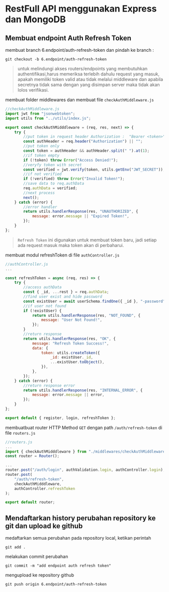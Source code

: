 # RestFull API menggunakan Express dan MongoDB

## Membuat endpoint Auth Refresh Token

membuat branch 6.endpoint/auth-refresh-token dan pindah ke branch :

```console
git checkout -b 6.endpoint/auth-refresh-token
```

> untuk melindungi akses routers/endpoints yang membutuhkan authentifikasi,harus memeriksa terlebih dahulu request yang masuk, apakah memiliki token valid atau tidak melalui middleware dan apabila secretnya tidak sama dengan yang disimpan server maka tidak akan lolos verifikasi.

membuat folder middlewares dan membuat file `checkAuthMiddleware.js`

```js
//checkAuthMiddleware.js
import jwt from "jsonwebtoken";
import utils from "../utils/index.js";

export const checkAuthMidddleware = (req, res, next) => {
    try {
        //put token in request header Authorization :  "Bearer <token>"
        const authHeader = req.header("Authorization") || "";
        //put token only
        const token = authHeader && authHeader.split(" ").at(1);
        //if token empty
        if (!token) throw Error("Access Denied!");
        //veryfy token with secret
        const verified = jwt.verify(token, utils.getEnv("JWT_SECRET"));
        //if not verified
        if (!verified) throw Error("Invalid Token!");
        //save data to req.authData
        req.authData = verified;
        //next process
        next();
    } catch (error) {
        //error handler
        return utils.handlerResponse(res, "UNAUTHORIZED", {
            message: error.message || "Expired Token!",
        });
    }
};
```

> `Refresh Token` ini digunakan untuk membuat token baru, jadi setiap ada request masuk maka token akan di perbaharui.

membuat modul refreshToken di file `authController.js`

```js
//authController.js
...

const refreshToken = async (req, res) => {
    try {
        //access authData
        const { _id, ...rest } = req.authData;
        //find user exist and hide password
        const existUser = await userSchema.findOne({ _id }, "-password");
        //if user not found
        if (!existUser) {
            return utils.handlerResponse(res, "NOT_FOUND", {
                message: "User Not Found!",
            });
        }
        //return response
        return utils.handlerResponse(res, "OK", {
            message: "Refresh Token Success!",
            data: {
                token: utils.createToken({
                    _id: existUser._id,
                    ...existUser.toObject(),
                }),
            },
        });
    } catch (error) {
        //return response error
        return utils.handlerResponse(res, "INTERNAL_ERROR", {
            message: error.message || error,
        });
    }
};

export default { register, login, refreshToken };
```

membuatbuat router HTTP Method `GET` dengan path `/auth/refresh-token` di file `routers.js`

```js
//routers.js
...
import { checkAuthMidddleware } from "./middlewares/checkAuthMiddleware.js";
const router = Router();

...
router.post("/auth/login", authValidation.login, authController.login);
router.post(
    "/auth/refresh-token",
    checkAuthMidddleware,
    authController.refreshToken
);

export default router;
```

## Mendaftarkan history perubahan repository ke git dan upload ke github

medaftarkan semua perubahan pada repository local, ketikan perintah

```console
git add .
```

melakukan commit perubahan

```console
git commit -m "add endpoint auth refresh token"
```

mengupload ke repository github

```console
git push origin 6.endpoint/auth-refresh-token
```
